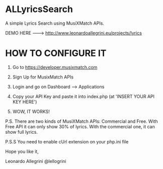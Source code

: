 ALLyricsSearch
============

A simple Lyrics Search using MusiXMatch APIs.

DEMO HERE ---> http://www.leonardoallegrini.eu/projects/lyrics

HOW TO CONFIGURE IT
====================

1) Go to https://developer.musixmatch.com 

2) Sign Up for MusixMatch APIs

3) Login and go on Dashboard --> Applications

4) Copy your API Key and paste it into index.php (at 'INSERT YOUR API KEY HERE')

5) WOW, IT WORKS!

P.S. There are two kinds of MusiXMatch APIs: Commercial and Free. With Free API it can only show 30% of lyrics. With the commercial one, it can show full lyrics.

P.S.S You need to enable cUrl extension on your php.ini file


Hope you like it,

Leonardo Allegrini
@lellogrini

